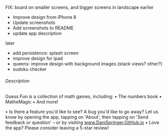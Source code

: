 FIX: board on smaller screens, and bigger screens in landscape
earlier
- Improve design from iPhone 8
- Update screenshots
- Add screenshots to README
- update app description


later
- add persistence: splash screen
- improve design for ipad
- queens: improve design with background images (stack views? other?)
- sudoku checker

###### Description

Guess Fun is a collection of math games, including:
• The numbers book
• MatheMagic
• And more!

• Is there a feature you'd like to see? A bug you'd like to go away? Let us know by opening the app, tapping on 'About', then tapping on 'Send feedback or question' – or by visiting www.DaniSpringer.GitHub.io
• Love the app? Please consider leaving a 5-star review!
